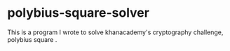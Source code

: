 # polybius-square-solver
This is a program I wrote to solve khanacademy's cryptography challenge, polybius square . 
